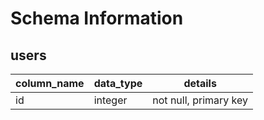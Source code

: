 # Schema Information

## users
column_name | data_type | details
------------|-----------|---------------
id          | integer   | not null, primary key
